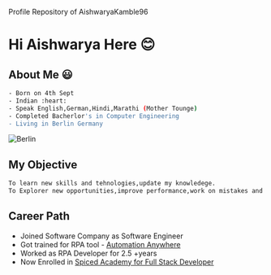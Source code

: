 Profile Repository of AishwaryaKamble96

# Hi Aishwarya Here :blush:

## About Me :smiley:
```bash 
- Born on 4th Sept
- Indian :heart:
- Speak English,German,Hindi,Marathi (Mother Tounge)
- Completed Bacherlor's in Computer Engineering 
- Living in Berlin Germany
```
![Berlin](https://user-images.githubusercontent.com/122265980/211403944-245ff041-7072-40f5-8d4e-434e8e068e11.jpg)



##  My Objective
```bash
To learn new skills and tehnologies,update my knowledege. 
To Explorer new opportunities,improve performance,work on mistakes and grow.:dizzy:
```
## Career Path
- Joined Software Company as Software Engineer
- Got trained for RPA tool - [Automation Anywhere](https://www.automationanywhere.com/company/blog/company-culture/what-an-rpa-developer-does)
- Worked as RPA Developer for 2.5 +years 
- Now Enrolled in [Spiced Academy for Full Stack Developer](https://www.spiced-academy.com/en/program/full-stack-web-development)

<!--# Day 1: At Spiced Academy

## Fisrt Half
- Introduction of Spiced Academy 
- Welcomed with Coffee and Cookies
- Explained the rules and schdule of academy
- Introduction to **Career management staff**
- Visit to classroom 

![Academy](https://user-images.githubusercontent.com/122265980/211329576-02d72a93-c10f-433f-aee6-ee7b1323f233.jpg)
  
- Introduction to **Full Stack Teachers** followed by below topics:
  ```bash
    - Detailed explanation of _FullStackWebDeveloement_
    - Day Schdeule 
    - Weekly Curriculum
  ```
  ```bash
    Installation of Required Software
    - Git Hub
    - Visual Basic Code
    - SSH Key configuration
    - Node.js

  ```
  
 ## Second Half
   -How to create git file?
   - Importance of Control version
   - How to create repository
  
  - Students score calculation method as followed:
  ```js
  fuction CourseCompletion(AssesmentScore,Score){
  retrun AssesmentScore + Score;
  }
  ```-->
